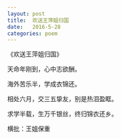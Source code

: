 ```yaml
---
layout: post
title:  欢送王萍姐归国
date:   2016-5-28
categories: poem
---
```

《欢送王萍姐归国》

天命年刚到，心中志欲酬。

海外苦乐半，学成衣锦还。

相处六月，交三五挚友，别是热泪盈眶。

求学半载，生万千银丝，终归锦衣还乡。

横批：王姐保重